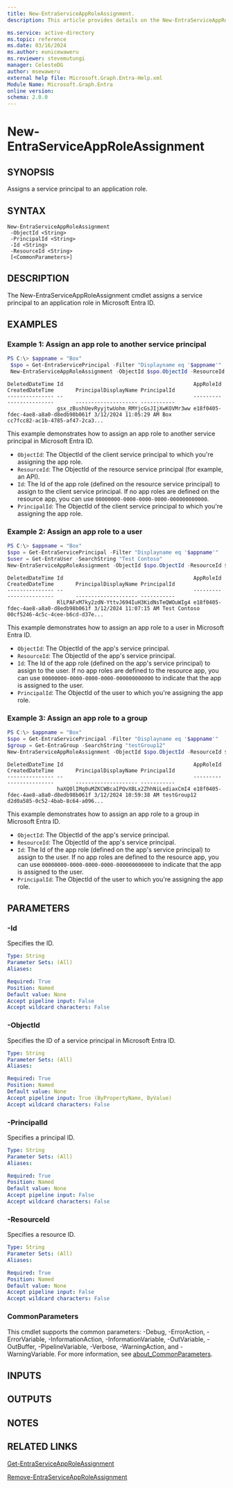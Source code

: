 ```yaml
---
title: New-EntraServiceAppRoleAssignment.
description: This article provides details on the New-EntraServiceAppRoleAssignment command.

ms.service: active-directory
ms.topic: reference
ms.date: 03/16/2024
ms.author: eunicewaweru
ms.reviewer: stevemutungi
manager: CelesteDG
author: msewaweru
external help file: Microsoft.Graph.Entra-Help.xml
Module Name: Microsoft.Graph.Entra
online version:
schema: 2.0.0
---
```


# New-EntraServiceAppRoleAssignment

## SYNOPSIS
Assigns a service principal to an application role.

## SYNTAX

```
New-EntraServiceAppRoleAssignment 
 -ObjectId <String> 
 -PrincipalId <String> 
 -Id <String> 
 -ResourceId <String>
 [<CommonParameters>]
```

## DESCRIPTION
The New-EntraServiceAppRoleAssignment cmdlet assigns a service principal to an application role in Microsoft Entra ID.

## EXAMPLES

### Example 1: Assign an app role to another service principal
```powershell
PS C:\> $appname = "Box"
 $spo = Get-EntraServicePrincipal -Filter "Displayname eq '$appname'"
 New-EntraServiceAppRoleAssignment -ObjectId $spo.ObjectId -ResourceId $spo.ObjectId -Id $spo.Approles[1].id -PrincipalId $spo.ObjectId
```
```output
DeletedDateTime Id                                          AppRoleId                            CreatedDateTime       PrincipalDisplayName PrincipalId
--------------- --                                          ---------                            ---------------       -------------------- -----------
                gsx_zBushUevRyyjtwUohm_RMYjcGsJIjXwKOVMr3ww e18f0405-fdec-4ae8-a8a0-d8edb98b061f 3/12/2024 11:05:29 AM Box                  cc7fcc82-ac1b-4785-af47-2ca3...
```

This example demonstrates how to assign an app role to another service principal in Microsoft Entra ID.    
- `ObjectId`:  The ObjectId of the client service principal to which you're assigning the app role.
- `ResourceId`: The ObjectId of the resource service principal (for example, an API).
- `Id`: The Id of the app role (defined on the resource service principal) to assign to the client service principal. If no app roles are defined on the resource app, you can use `00000000-0000-0000-0000-000000000000`.
- `PrincipalId`: The ObjectId of the client service principal to which you're assigning the app role.

### Example 2: Assign an app role to a user
```powershell
PS C:\> $appname = "Box"
$spo = Get-EntraServicePrincipal -Filter "Displayname eq '$appname'"
$user = Get-EntraUser -SearchString "Test Contoso"
New-EntraServiceAppRoleAssignment -ObjectId $spo.ObjectId -ResourceId $spo.ObjectId -Id $spo.Approles[1].id -PrincipalId $user.ObjectId
```
```output
DeletedDateTime Id                                          AppRoleId                            CreatedDateTime       PrincipalDisplayName PrincipalId
--------------- --                                          ---------                            ---------------       -------------------- -----------
                RlLPAFxM7ky2zdN-YttvJ694IuH3KidNsTeQWOuWIg4 e18f0405-fdec-4ae8-a8a0-d8edb98b061f 3/12/2024 11:07:15 AM Test Contoso         00cf5246-4c5c-4cee-b6cd-d37e...
```

This example demonstrates how to assign an app role to a user in Microsoft Entra ID.    
- `ObjectId`:  The ObjectId of the app's service principal.
- `ResourceId`: The ObjectId of the app's service principal.
- `Id`: The Id of the app role (defined on the app's service principal) to assign to the user. If no app roles are defined to the resource app, you can use `00000000-0000-0000-0000-000000000000` to indicate that the app is assigned to the user.
- `PrincipalId`: The ObjectId of the user to which you're assigning the app role.

### Example 3: Assign an app role to a group
```powershell
PS C:\> $appname = "Box"
$spo = Get-EntraServicePrincipal -Filter "Displayname eq '$appname'"
$group = Get-EntraGroup -SearchString "testGroup12"
New-EntraServiceAppRoleAssignment -ObjectId $spo.ObjectId -ResourceId $spo.ObjectId -Id $spo.Approles[1].id -PrincipalId $group.ObjectId
```
```output
DeletedDateTime Id                                          AppRoleId                            CreatedDateTime       PrincipalDisplayName PrincipalId
--------------- --                                          ---------                            ---------------       -------------------- -----------
                haXQ0lIMq0uMZKCWBcaIPQvXBLx2ZhhNiLediaxCmI4 e18f0405-fdec-4ae8-a8a0-d8edb98b061f 3/12/2024 10:59:38 AM testGroup12          d2d0a585-0c52-4bab-8c64-a096...
```

This example demonstrates how to assign an app role to a group in Microsoft Entra ID.   
- `ObjectId`:  The ObjectId of the app's service principal.
- `ResourceId`: The ObjectId of the app's service principal.
- `Id`: The Id of the app role (defined on the app's service principal) to assign to the user. If no app roles are defined to the resource app, you can use `00000000-0000-0000-0000-000000000000` to indicate that the app is assigned to the user.
- `PrincipalId`: The ObjectId of the user to which you're assigning the app role.

## PARAMETERS

### -Id
Specifies the ID.

```yaml
Type: String
Parameter Sets: (All)
Aliases:

Required: True
Position: Named
Default value: None
Accept pipeline input: False
Accept wildcard characters: False
```

### -ObjectId
Specifies the ID of a service principal in Microsoft Entra ID.

```yaml
Type: String
Parameter Sets: (All)
Aliases:

Required: True
Position: Named
Default value: None
Accept pipeline input: True (ByPropertyName, ByValue)
Accept wildcard characters: False
```

### -PrincipalId
Specifies a principal ID.

```yaml
Type: String
Parameter Sets: (All)
Aliases:

Required: True
Position: Named
Default value: None
Accept pipeline input: False
Accept wildcard characters: False
```

### -ResourceId
Specifies a resource ID.

```yaml
Type: String
Parameter Sets: (All)
Aliases:

Required: True
Position: Named
Default value: None
Accept pipeline input: False
Accept wildcard characters: False
```

### CommonParameters
This cmdlet supports the common parameters: -Debug, -ErrorAction, -ErrorVariable, -InformationAction, -InformationVariable, -OutVariable, -OutBuffer, -PipelineVariable, -Verbose, -WarningAction, and -WarningVariable. For more information, see [about_CommonParameters](http://go.microsoft.com/fwlink/?LinkID=113216).

## INPUTS

## OUTPUTS

## NOTES

## RELATED LINKS

[Get-EntraServiceAppRoleAssignment](Get-EntraServiceAppRoleAssignment.md)

[Remove-EntraServiceAppRoleAssignment](Remove-EntraServiceAppRoleAssignment.md)
